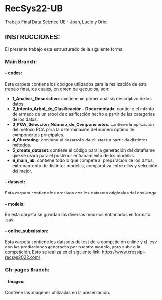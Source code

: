 # RecSys22-UB
Trabajo Final Data Science UB - Joan, Lucio y Oriol


## INSTRUCCIONES:

El presente trabajo esta estructurado de la siguiente forma:

### Main Branch:

#### - codes:

Esta carpeta contiene los códigos utilizados para la realización de este trabajo final, los cuales, en orden de ejecución, son:

* **1_Analisis_Descriptivo**: contiene un primer análisis descriptivo de los datos.
* **2_Intento_Arbol_de_Clasificación - Documentado**: contiene el intento de armado de un arbol de clasificación hecho a partir de las categorías de los datos.
* **3_PCA_Selección_Número_de_Componenetes**: contiene la aplicación del método PCA para la determinación del número óptimo de componentes principales.
* **4_Clustering**: contiene el desarrollo de clusters a partir de distintos métodos.
* **5_create_dataset**: contiene el código para la generación del dataframe que se usará para el posterior entranamiento de los modelos.
* **6_main_nb**: contiene todo lo que compete a: preparación de los datos, entrenamiento de distintos modelos, comparativa entre ellos y selección del mejor. 

#### - dataset:
Esta carpeta contiene los archivos con los datasets originales del challenge

#### - models:
En esta carpeta se guardan los diversos modelos entranados en formato .sav.

#### - online_submission:
Esta carpeta contiene los datasets de test de la competición online y el .csv con los predicciones generadas por nuestro modelo, para subir a la competición.
Esto  se realiza en el siguiente link: https://www.dressipi-recsys2022.com/


### Gh-pages Branch:


#### - Images:
Contiene las imágenes utilizadas en la presentación.




